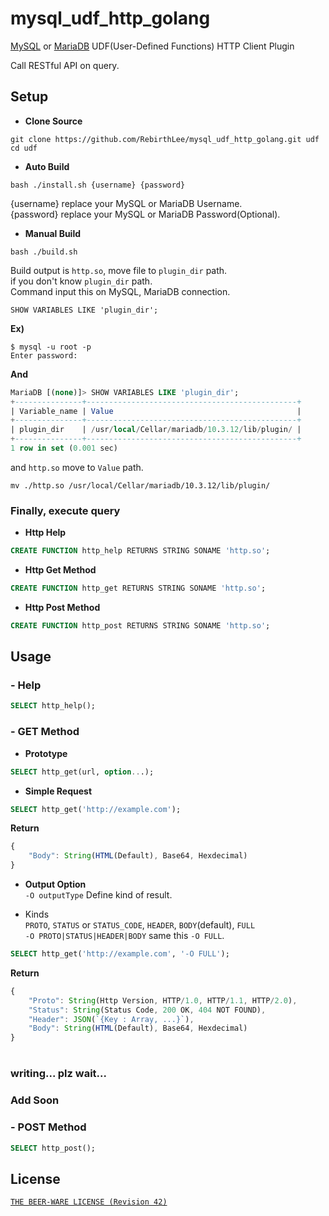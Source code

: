 # mysql_udf_http_golang
[MySQL](https://dev.mysql.com/) or [MariaDB](https://mariadb.com/) UDF(User-Defined Functions) HTTP Client Plugin

Call RESTful API on query.

Setup 
---
- **Clone Source**
```shell
git clone https://github.com/RebirthLee/mysql_udf_http_golang.git udf
cd udf
```

- **Auto Build**
```shell
bash ./install.sh {username} {password}
```

{username} replace your MySQL or MariaDB Username.  
{password} replace your MySQL or MariaDB Password(Optional).

- **Manual Build**
```shell
bash ./build.sh
```
Build output is `http.so`, move file to `plugin_dir` path.   
if you don't know `plugin_dir` path.  
Command input this on MySQL, MariaDB connection.

```query
SHOW VARIABLES LIKE 'plugin_dir';
```

**Ex)**
```shell
$ mysql -u root -p
Enter password: 
```
**And**
```sql
MariaDB [(none)]> SHOW VARIABLES LIKE 'plugin_dir';
+---------------+-----------------------------------------------+
| Variable_name | Value                                         |
+---------------+-----------------------------------------------+
| plugin_dir    | /usr/local/Cellar/mariadb/10.3.12/lib/plugin/ |
+---------------+-----------------------------------------------+
1 row in set (0.001 sec)
```

and `http.so` move to `Value` path.
```shell
mv ./http.so /usr/local/Cellar/mariadb/10.3.12/lib/plugin/
```
### Finally, execute query

- **Http Help**
```sql
CREATE FUNCTION http_help RETURNS STRING SONAME 'http.so';
```
- **Http Get Method**
```sql
CREATE FUNCTION http_get RETURNS STRING SONAME 'http.so';
```
- **Http Post Method**
```sql
CREATE FUNCTION http_post RETURNS STRING SONAME 'http.so';
```


Usage
---

### - Help

```sql
SELECT http_help();
```

### - GET Method

- **Prototype**
```sql
SELECT http_get(url, option...);
```   

- **Simple Request**
```sql
SELECT http_get('http://example.com');
```
**Return**
```javascript
{
    "Body": String(HTML(Default), Base64, Hexdecimal)
}
```

- **Output Option**  
`-O outputType`	Define kind of result.

- Kinds  
`PROTO`, `STATUS` or `STATUS_CODE`, `HEADER`, `BODY`(default), `FULL`    
`-O PROTO|STATUS|HEADER|BODY` same this `-O FULL`.

```sql
SELECT http_get('http://example.com', '-O FULL');
```
**Return**
```javascript
{
    "Proto": String(Http Version, HTTP/1.0, HTTP/1.1, HTTP/2.0),
    "Status": String(Status Code, 200 OK, 404 NOT FOUND),
    "Header": JSON(`{Key : Array, ...}`),
    "Body": String(HTML(Default), Base64, Hexdecimal)
}
```
#
#
#
#
### writing...  plz wait...
### Add Soon
### - POST Method
```sql
SELECT http_post();
```
  
License
---
[`THE BEER-WARE LICENSE (Revision 42)`](http://en.wikipedia.org/wiki/Beerware)